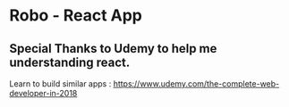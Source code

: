# Robo - React App
## Special Thanks to Udemy to help me understanding react.

Learn to build similar apps : 
https://www.udemy.com/the-complete-web-developer-in-2018
